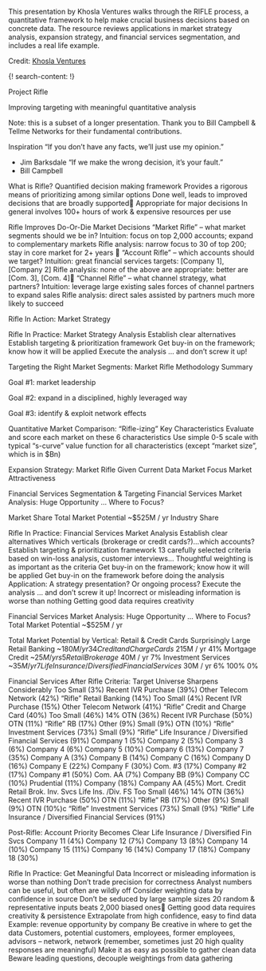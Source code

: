 
This presentation by Khosla Ventures walks through the RIFLE process, a quantitative framework to help make crucial business decisions based on concrete data. The resource reviews applications in market strategy analysis, expansion strategy, and financial services segmentation, and includes a real life example. 

Credit: [Khosla Ventures](http://www.khoslaventures.com/)


{! search-content: !}

Project Rifle

  Improving targeting with meaningful quantitative analysis

Note: this is a subset of a longer presentation.  Thank you to Bill Campbell & Tellme Networks for their fundamental contributions.

Inspiration 
“If you don’t have any facts, we’ll just use my opinion.”      
- Jim Barksdale
“If we make the wrong decision, it’s your fault.”       
 - Bill Campbell

What is Rifle?
Quantified decision making framework
Provides a rigorous means of prioritizing among similar options
Done well, leads to improved decisions that are broadly supported
Appropriate for major decisions
In general involves 100+ hours of work & expensive resources per use



Rifle Improves Do-Or-Die Market Decisions 
“Market Rifle” – what market segments should we be in?
Intuition: focus on top 2,000 accounts; expand to complementary markets
Rifle analysis: narrow focus to 30 of top 200; stay in core market for 2+ years 
“Account Rifle” – which accounts should we target?
Intuition: great financial services targets: [Company 1], [Company 2]
Rifle analysis: none of the above are appropriate: better are [Com. 3], [Com. 4]
“Channel Rifle” – what channel strategy, what partners?
Intuition: leverage large existing sales forces of channel partners to expand sales
Rifle analysis: direct sales assisted by partners much more likely to succeed


Rifle In Action:
Market Strategy


Rifle In Practice: Market Strategy Analysis
Establish clear alternatives
Establish targeting & prioritization framework 
Get buy-in on the framework; know how it will be applied
Execute the analysis … and don’t screw it up! 

Targeting the Right Market Segments: Market Rifle Methodology Summary

Goal #1: market leadership

Goal #2: expand in a disciplined, highly leveraged way

Goal #3: identify & exploit network effects


Quantitative Market Comparison: “Rifle-izing” Key Characteristics
Evaluate and score each market on these 6 characteristics
Use simple 0-5 scale with typical “s-curve” value function for all characteristics (except “market size”, which is in $Bn)



Expansion Strategy: Market Rifle Given Current Data
Market Focus
Market Attractiveness


Financial Services Segmentation & Targeting
Financial Services Market Analysis: Huge Opportunity … Where to Focus?

Market Share
Total Market Potential
~$525M / yr
Industry Share


Rifle In Practice: Financial Services Market Analysis
Establish clear alternatives
Which verticals (brokerage or credit cards?)…which accounts?
Establish targeting & prioritization framework 
13 carefully selected criteria based on win-loss analysis, customer interviews…
Thoughtful weighting is as important as the criteria
Get buy-in on the framework; know how it will be applied
Get buy-in on the framework before doing the analysis
Application: A strategy presentation?  Or ongoing process?
Execute the analysis … and don’t screw it up! 
Incorrect or misleading information is worse than nothing
Getting good data requires creativity


Financial Services Market Analysis: Huge Opportunity … Where to Focus?
Total Market Potential
~$525M / yr

Total Market Potential by Vertical: Retail & Credit Cards Surprisingly Large
Retail Banking
~$180M / yr
34%
Credit and Charge Cards
~$215M / yr
41%
Mortgage Credit   ~$25M / yrs
5%
Retail Brokerage   ~$40M / yr
7%
Investment Services   ~$35M / yr
7%
Life Insurance / Diversified Financial Services   ~$30M / yr
6%
100%
0%


Financial Services After Rifle Criteria: Target Universe Sharpens Considerably
Too Small (3%)
Recent IVR Purchase (39%)
Other Telecom Network  (42%)
“Rifle” Retail Banking (14%)
Too Small (4%)
Recent IVR Purchase (15%)
Other Telecom Network  (41%)
“Rifle” Credit and Charge Card (40%)
Too Small (46%)
14%
OTN  (36%)
Recent IVR Purchase  (50%)
OTN (11%)
“Rifle” RB (17%)
Other (9%)
Small (9%)
OTN (10%)
“Rifle” Investment Services  (73%)
Small (9%)
“Rifle” Life Insurance / Diversified Financial Services  (91%)
Company 1 (5%)
Company 2 (5%)
Company 3 (6%)
Company 4 (6%)
Company 5 (10%)
Company 6 (13%)
Company 7 (35%)
Company A (3%)
Company B (14%)
Company C (16%)
Company D (16%)
Company E (22%)
Company F (30%)
Com. #3 (17%)
Company #2 (17%)
Company #1  (50%)
Com. AA (7%)
Company BB (9%)
Company CC (10%)
Prudential (11%)
Company (18%)
Company AA (45%)
Mort. Credit
Retail Brok.
Inv. Svcs
Life Ins. /Div. FS
Too Small (46%)
14%
OTN  (36%)
Recent IVR Purchase  (50%)
OTN (11%)
“Rifle” RB (17%)
Other (9%)
Small (9%)
OTN (10%)c
“Rifle” Investment Services  (73%)
Small (9%)
“Rifle” Life Insurance / Diversified Financial Services  (91%)


Post-Rifle: Account Priority Becomes Clear
Life Insurance / Diversified Fin Svcs
Company 11 (4%)
Company 12 (7%)
Company 13 (8%)
Company 14 (10%)
Company 15 (11%)
Company 16 (14%)
Company 17 (18%)
Company 18 (30%)

Rifle In Practice: Get Meaningful Data
Incorrect or misleading information is worse than nothing
Don’t trade precision for correctness
Analyst numbers can be useful, but often are wildly off
Consider weighting data by confidence in source
Don’t be seduced by large sample sizes 
20 random & representative inputs beats 2,000 biased ones
Getting good data requires creativity & persistence
Extrapolate from high confidence, easy to find data
Example: revenue opportunity by company
Be creative in where to get the data
Customers, potential customers, employees, former employees, advisors – network, network (remember, sometimes just 20 high quality responses are meaningful)
Make it as easy as possible to gather clean data
Beware leading questions, decouple weightings from data gathering 
